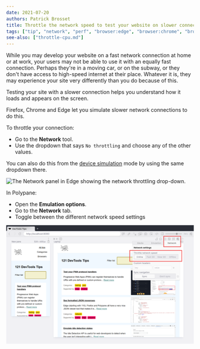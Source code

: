 ```yaml
---
date: 2021-07-20
authors: Patrick Brosset
title: Throttle the network speed to test your website on slower connections
tags: ["tip", "network", "perf", "browser:edge", "browser:chrome", "browser:firefox", "browser:polypane"]
see-also: ["throttle-cpu.md"]
---
```

While you may develop your website on a fast network connection at home or at work, your users may not be able to use it with an equally fast connection. Perhaps they're in a moving car, or on the subway, or they don't have access to high-speed internet at their place. Whatever it is, they may experience your site very differently than you do because of this.

Testing your site with a slower connection helps you understand how it loads and appears on the screen.

Firefox, Chrome and Edge let you simulate slower network connections to do this.

To throttle your connection:

* Go to the **Network** tool.
* Use the dropdown that says `No throttling` and choose any of the other values.

You can also do this from the [device simulation](./simulate-devices.md) mode by using the same dropdown there.

![The Network panel in Edge showing the network throttling drop-down.](../../assets/img/throttle-network-speed.png)

In Polypane:

* Open the **Emulation options**.
* Go to the **Network** tab.
* Toggle between the different network speed settings

![The Network option in Polypane.](../../assets/img/throttle-network-speed-2.png)
